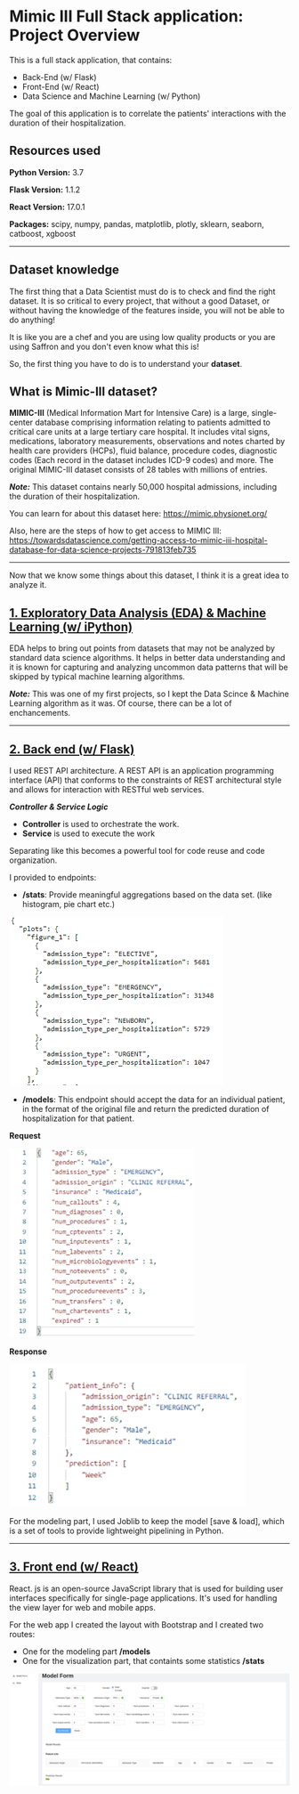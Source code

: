 # Mimic III Full Stack application: Project Overview
This is a full stack application, that contains: 
* Back-End (w/ Flask) 
* Front-End (w/ React) 
* Data Science and Machine Learning (w/ Python)  
 
The goal of this application is to correlate the patients' interactions with the duration of their hospitalization.

## Resources used

**Python Version:** 3.7

**Flask Version:** 1.1.2

**React Version:** 17.0.1

**Packages:** scipy, numpy, pandas, matplotlib, plotly, sklearn, seaborn, catboost, xgboost

--------------------------------------------------------------------------------------------------------------------------------------------------------------------------------
## Dataset knowledge

The first thing that a Data Scientist must do is to check and find the right dataset. It is so critical to every project, that without a good Dataset, or without having the knowledge of the features inside, you will not be able to do anything! 

It is like you are a chef and you are using low quality products or you are using Saffron and you don't even know what this is!

So, the first thing you have to do is to understand your **dataset**.

## What is Mimic-III dataset?

**MIMIC-III** (Medical Information Mart for Intensive Care) is a large, single-center database comprising information relating to patients admitted to critical care units at a large tertiary care hospital. It includes vital signs, medications, laboratory measurements, observations and notes charted by health care providers (HCPs), fluid balance, procedure codes, diagnostic codes (Each record in the dataset includes ICD-9 codes) and more. The original MIMIC-III dataset consists of 28 tables with millions of entries.

***Note:*** This dataset contains nearly 50,000 hospital admissions, including the duration of their hospitalization.

You can learn for about this dataset here: https://mimic.physionet.org/

Also, here are the steps of how to get access to MIMIC III: https://towardsdatascience.com/getting-access-to-mimic-iii-hospital-database-for-data-science-projects-791813feb735

-------------------------------------------------------------------------------------------------------------------------------------------------------------------------------

Now that we know some things about this dataset, I think it is a great idea to analyze it.

## [1. Exploratory Data Analysis (EDA) & Machine Learning (w/ iPython)](https://github.com/StamKavid/Mimic_III_full_stack_application/tree/main/DataScience_part)

EDA helps to bring out points from datasets that may not be analyzed by standard data science algorithms. It helps in better data understanding and it is known for capturing and analyzing uncommon data patterns that will be skipped by typical machine learning algorithms.

***Note:*** This was one of my first projects, so I kept the Data Scince & Machine Learning algorithm as it was. Of course, there can be a lot of enchancements.

-------------------------------------------------------------------------------------------------------------------------------------------------------------------------------

## [2. Back end (w/ Flask)](https://github.com/StamKavid/Mimic_III_full_stack_application/tree/main/API)

I used REST API architecture. A REST API is an application programming interface (API) that conforms to the constraints of REST architectural style and allows for interaction with RESTful web services.

***Controller & Service Logic***

- **Controller** is used to orchestrate the work.
- **Service** is used to execute the work

Separating like this becomes a powerful tool for code reuse and code organization. 

I provided to endpoints:

- **/stats**: Provide meaningful aggregations based on the data set. (like histogram, pie chart etc.)

![](https://github.com/StamKavid/Mimic_III_full_stack_application/blob/main/Images/JSON%20data.png)

- **/models**: This endpoint should accept the data for an individual patient, in the format of the original file and return the predicted duration of hospitalization for that patient.

**Request**

![](https://github.com/StamKavid/Mimic_III_full_stack_application/blob/main/Images/Request%20to%20Postman.png)

**Response**

![](https://github.com/StamKavid/Mimic_III_full_stack_application/blob/main/Images/Response%20to%20Postman.png)

For the modeling part, I used Joblib to keep the model [save & load], which is a set of tools to provide lightweight pipelining in Python.

-------------------------------------------------------------------------------------------------------------------------------------------------------------------------------

## [3. Front end (w/ React)](https://github.com/StamKavid/Mimic_III_full_stack_application/tree/main/Web_app)

React. js is an open-source JavaScript library that is used for building user interfaces specifically for single-page applications. It's used for handling the view layer for web and mobile apps. 

For the web app I created the layout with Bootstrap and I created two routes: 

- One for the modeling part **/models** 
- One for the visualization part, that containts some statistics **/stats**

![](https://github.com/StamKavid/Mimic_III_full_stack_application/blob/main/Images/Front%20end%20-%20Web%20app.png)

